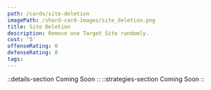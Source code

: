 ```yaml
---
path: /cards/site-deletion
imagePath: /shard-card-images/site_deletion.png
title: Site Deletion
description: Remove one Target Site randomly.
cost: '5'
offenseRating: 0
defenseRating: 0
tags:
---
```

::details-section
Coming Soon
::
::strategies-section
Coming Soon
::